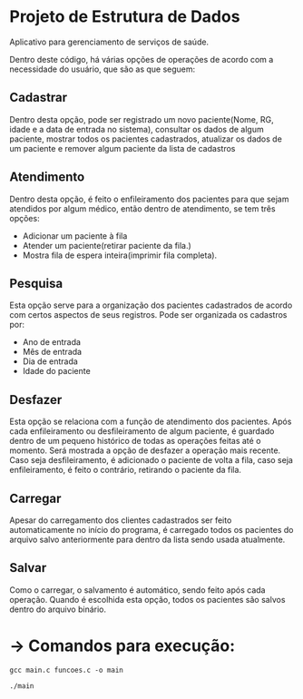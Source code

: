 # Projeto de Estrutura de Dados
  Aplicativo para gerenciamento de serviços de saúde.

Dentro deste código, há várias opções de operações de acordo com a necessidade do usuário, que são as que seguem:

<h2>Cadastrar</h2>
<p>Dentro desta opção, pode ser registrado um novo paciente(Nome, RG, idade e a data de entrada no sistema), consultar os dados de algum paciente, mostrar todos os pacientes cadastrados, atualizar os dados de um paciente e remover algum paciente da lista de cadastros</p>

<h2>Atendimento</h2>
<p>Dentro desta opção, é feito o enfileiramento dos pacientes para que sejam atendidos por algum médico, então dentro de atendimento,  se tem três opções: </p>
<ul>
  <li>Adicionar um paciente à fila</li>
  <li>Atender um paciente(retirar paciente da fila.)</li>
  <li>Mostra fila de espera inteira(imprimir fila completa). </li>
</ul>

<h2>Pesquisa</h2>
<p>Esta opção serve para a organização dos pacientes cadastrados de acordo com certos aspectos de seus registros. Pode ser organizada os cadastros por: </p>
<ul>
  <li>Ano de entrada</li>
  <li>Mês de entrada</li>
  <li>Dia de entrada</li>
  <li>Idade do paciente</li>
</ul>

<h2>Desfazer</h2>
<p>Esta opção se relaciona com a função de atendimento dos pacientes. Após cada enfileiramento ou desfileiramento de algum paciente, é guardado dentro de um pequeno histórico de todas as operações feitas até o momento. Será mostrada a opção de desfazer a operação mais recente. Caso seja desfileiramento, é adicionado o paciente de volta a fila, caso seja enfileiramento, é feito o contrário, retirando o paciente da fila.</p>

<h2>Carregar</h2>
<p>Apesar do carregamento dos clientes cadastrados ser feito automaticamente no início do programa, é carregado todos os pacientes do arquivo salvo anteriormente para dentro da lista sendo usada atualmente.</p>

<h2>Salvar</h2>
<p>Como o carregar, o salvamento é automático, sendo feito após cada operação. Quando é escolhida esta opção, todos os pacientes são salvos dentro do arquivo binário. </p>

<h1>-> Comandos para execução:</h1> 

```stdin
gcc main.c funcoes.c -o main
```
```stdin
./main
```
